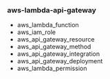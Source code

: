 ### aws-lambda-api-gateway
* aws_lambda_function
* aws_iam_role
* aws_api_gateway_resource
* aws_api_gateway_method
* aws_api_gateway_integration
* aws_api_gateway_deployment
* aws_lambda_permission
